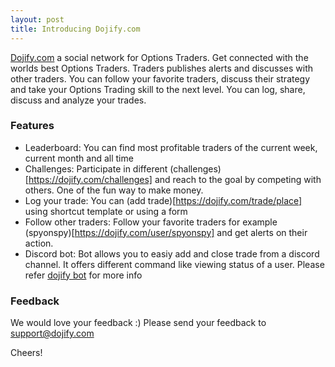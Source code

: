 ```yaml
---
layout: post
title: Introducing Dojify.com
---
```


[Dojify.com](http://dojify.com) a social network for Options Traders. Get connected with the worlds best Options Traders. Traders publishes alerts and discusses with other traders. You can follow your favorite traders, discuss their strategy and take your Options Trading skill to the next level. You can log, share, discuss and analyze your trades.

### Features
* Leaderboard: You can find most profitable traders of the current week, current month and all time
* Challenges: Participate in different (challenges)[https://dojify.com/challenges] and reach to the goal by competing with others. One of the fun way to make money.
* Log your trade: You can (add trade)[https://dojify.com/trade/place] using shortcut template or using a form
* Follow other traders: Follow your favorite traders for example (spyonspy)[https://dojify.com/user/spyonspy] and get alerts on their action.
* Discord bot: Bot allows you to easiy add and close trade from a discord channel. It offers different command like viewing status of a user. Please refer [dojify bot](https://learn.dojify.com/discord.html) for more info

### Feedback
We would love your feedback :) Please send your feedback to [support@dojify.com](mailto:support@dojify.com)

Cheers!
